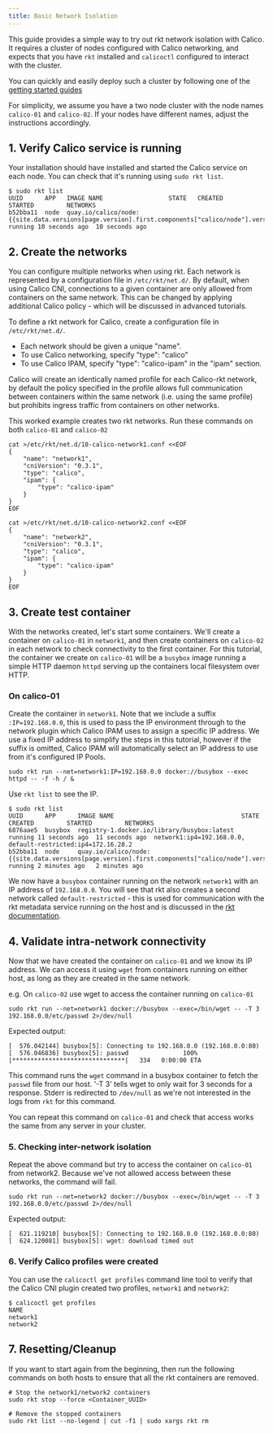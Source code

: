 ```yaml
---
title: Basic Network Isolation
---
```


This guide provides a simple way to try out rkt network isolation with Calico.
It requires a cluster of nodes configured with Calico networking, and expects
that you have `rkt` installed and `calicoctl` configured to interact with the
cluster.

You can quickly and easily deploy such a cluster by following one of the
[getting started guides]({{site.baseurl}}/{{page.version}}/getting-started/rkt#installation-guides)

For simplicity, we assume you have a two node cluster with the node names
`calico-01` and `calico-02`.  If your nodes have different names, adjust the
instructions accordingly.

## 1. Verify Calico service is running

Your installation should have installed and started the Calico service on each node.  You
can check that it's running using `sudo rkt list`.

```shell
$ sudo rkt list
UUID      APP	IMAGE NAME                  STATE   CREATED         STARTED         NETWORKS
b52bba11  node  quay.io/calico/node:{{site.data.versions[page.version].first.components["calico/node"].version}}  running 10 seconds ago  10 seconds ago
```

## 2. Create the networks

You can configure multiple networks when using rkt. Each network is represented by a configuration file in
`/etc/rkt/net.d/`. By default, when using Calico CNI, connections to a given container are only allowed
from containers on the same network. This can be changed by applying additional Calico policy - which will
be discussed in advanced tutorials.

To define a rkt network for Calico, create a configuration file in `/etc/rkt/net.d/`.

- Each network should be given a unique "name".
- To use Calico networking, specify "type": "calico"
- To use Calico IPAM, specify "type": "calico-ipam" in the "ipam" section.

Calico will create an identically named profile for each Calico-rkt network, by
default the policy specified in the profile allows full communication between containers within the same
network (i.e. using the same profile) but prohibits ingress traffic from containers
on other networks.

This worked example creates two rkt networks. Run these commands on both `calico-01` and `calico-02`

```shell
cat >/etc/rkt/net.d/10-calico-network1.conf <<EOF
{
    "name": "network1",
    "cniVersion": "0.3.1",
    "type": "calico",
    "ipam": {
        "type": "calico-ipam"
    }
}
EOF

cat >/etc/rkt/net.d/10-calico-network2.conf <<EOF
{
    "name": "network2",
    "cniVersion": "0.3.1",
    "type": "calico",
    "ipam": {
        "type": "calico-ipam"
    }
}
EOF
```

## 3. Create test container

With the networks created, let's start some containers. We'll create a
container on `calico-01` in `network1`, and then create containers on `calico-02`
in each network to check connectivity to the first container.  For this tutorial,
the container we create on `calico-01` will be a `busybox` image running a simple HTTP daemon `httpd`
serving up the containers local filesystem over HTTP.

### On calico-01

Create the container in `network1`.  Note that we include a suffix `:IP=192.168.0.0`, this
is used to pass the IP environment through to the network plugin which
Calico IPAM uses to assign a specific IP address.  We use a fixed IP address to
simplify the steps in this tutorial, however if the suffix is omitted, Calico IPAM will
automatically select an IP address to use from it's configured IP Pools.

```shell
sudo rkt run --net=network1:IP=192.168.0.0 docker://busybox --exec httpd -- -f -h / &
```

Use `rkt list` to see the IP.

```shell
$ sudo rkt list
UUID      APP      IMAGE NAME                                   STATE   CREATED         STARTED         NETWORKS
6876aae5  busybox  registry-1.docker.io/library/busybox:latest  running 11 seconds ago  11 seconds ago  network1:ip4=192.168.0.0, default-restricted:ip4=172.16.28.2
b52bba11  node     quay.io/calico/node:{{site.data.versions[page.version].first.components["calico/node"].version}}                   running 2 minutes ago   2 minutes ago
```

We now have a `busybox` container running on the network `network1` with an IP
address of `192.168.0.0`.  You will see that rkt also creates a second network
called `default-restricted` - this is used for communication with the rkt
metadata service running on the host and is discussed in the
[rkt documentation](https://github.com/coreos/rkt/blob/master/Documentation/networking/overview.md#the-default-restricted-network).

## 4. Validate intra-network connectivity

Now that we have created the container on `calico-01` and we know its IP address.
We can access it using `wget` from containers running on
either host, as long as they are created in the same network.

e.g. On `calico-02` use wget to access the container running on `calico-01`

```shell
sudo rkt run --net=network1 docker://busybox --exec=/bin/wget -- -T 3 192.168.0.0/etc/passwd 2>/dev/null
```

Expected output:

```shell
[  576.042144] busybox[5]: Connecting to 192.168.0.0 (192.168.0.0:80)
[  576.046836] busybox[5]: passwd               100% |*******************************|   334   0:00:00 ETA
```

This command runs the `wget` command in a busybox container to fetch the `passwd` file from our host.
'-T 3' tells wget to only wait for 3 seconds for a response. Stderr is redirected to `/dev/null` as we're
not interested in the logs from `rkt` for this command.

You can repeat this command on `calico-01` and check that access works the same
from any server in your cluster.

### 5. Checking inter-network isolation

Repeat the above command but try to access the container on `calico-01` from network2.
Because we've not allowed access between these networks, the command will fail.

```shell
sudo rkt run --net=network2 docker://busybox --exec=/bin/wget -- -T 3 192.168.0.0/etc/passwd 2>/dev/null
```

Expected output:

```shell
[  621.119210] busybox[5]: Connecting to 192.168.0.0 (192.168.0.0:80)
[  624.120081] busybox[5]: wget: download timed out
```

### 6. Verify Calico profiles were created

You can use the `calicoctl get profiles` command line tool to verify that the Calico CNI
plugin created two profiles, `network1` and `network2`:

```shell
$ calicoctl get profiles
NAME
network1
network2
```

## 7. Resetting/Cleanup

If you want to start again from the beginning, then run the following commands on both hosts to ensure that all the rkt containers are removed.

```shell
# Stop the network1/network2 containers
sudo rkt stop --force <Container_UUID>

# Remove the stopped containers
sudo rkt list --no-legend | cut -f1 | sudo xargs rkt rm
```

